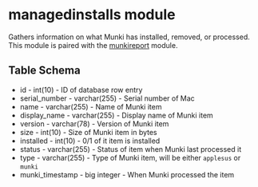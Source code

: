 managedinstalls module
==============

Gathers information on what Munki has installed, removed, or processed. This module is paired with the [munkireport](https://github.com/munkireport/munkireport) module.


Table Schema
-----
* id - int(10) - ID of database row entry
* serial_number - varchar(255) - Serial number of Mac
* name - varchar(255) - Name of Munki item
* display_name - varchar(255) - Display name of Munki item
* version - varchar(78) - Version of Munki item
* size - int(10) - Size of Munki item in bytes
* installed - int(10) - 0/1 of it item is installed
* status - varchar(255) - Status of item when Munki last processed it
* type - varchar(255) - Type of Munki item, will be either `applesus` or `munki`
* munki_timestamp - big integer - When Munki processed the item